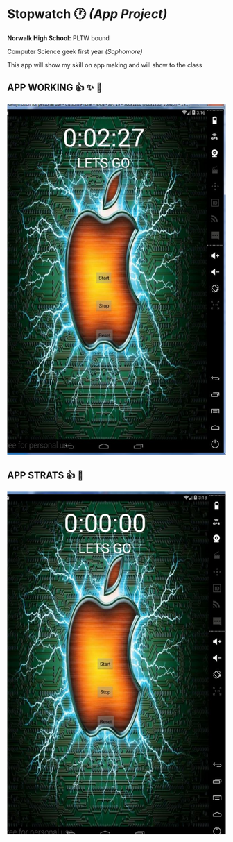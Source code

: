 # Stopwatch :clock1: _(App Project)_ 
**Norwalk High School:** PLTW bound

Computer Science  geek  first year *(Sophomore)*

This app will show my skill on app making and will show to the class 







## APP WORKING :+1: :sparkles: :tada:
![Alt text](https://github.com/obama23/stopwatch/blob/master/screenshots/Capture.JPG)
## APP STRATS :+1: :metal:
![Alt text](https://github.com/obama23/stopwatch/blob/master/screenshots/another1.JPG)
